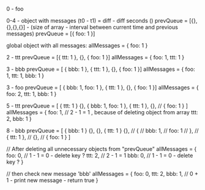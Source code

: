 0 - foo

0-4 - object with messages (t0 - t1) = diff - diff seconds ()
prevQueue = [{},{},{},{}] - (size of array - interval between current time and previous messages)
  prevQueue = [{
    foo: 1
  }]

global object with all messages:
  allMessages = {
      foo: 1
    }

2 - ttt
  prevQueue = [{
      ttt: 1
    },
    {},
    {
      foo: 1
    }]
  allMessages = {
      foo: 1,
      ttt: 1
    }

3 - bbb
  prevQueue = [
    {
      bbb: 1
    },
    {
      ttt: 1
    },
    {},
    {
      foo: 1
    }]
  allMessages = {
      foo: 1,
      ttt: 1,
      bbb: 1
    }

3 - foo
  prevQueue = [
    {
      bbb: 1,
      foo: 1
    },
    {
      ttt: 1
    },
    {},
    {
      foo: 1
    }]
  allMessages = {
      foo: 2,
      ttt: 1,
      bbb: 1
    }

5 - ttt
  prevQueue = [
    {
      ttt: 1
    }
    {},
    {
      bbb: 1,
      foo: 1
    },
    {
      ttt: 1
    },
    {},
    // { foo: 1 }
    ]
  allMessages = {
      foo: 1, // 2 - 1 = 1 , because of deleting object from array
      ttt: 2,
      bbb: 1
    }

8 - bbb
    prevQueue = [
    {
      bbb: 1
    }
    {},
    {},
    {
      ttt: 1
    }
    {},
    // {
    //  bbb: 1,
    //  foo: 1
    // },
    // { ttt: 1 },
    // {},
    // { foo: 1 }
    ]

  // After deleting all unnecessary objects from "prevQueue"
  allMessages = {
      foo: 0, // 1 - 1 = 0 - delete key ?
      ttt: 2, // 2 - 1 = 1
      bbb: 0, // 1 - 1 = 0 - delete key ?
    }

  // then check new message 'bbb'
  allMessages = {
      foo: 0,
      ttt: 2,
      bbb: 1, // 0 + 1 - print new message - return true
    }
